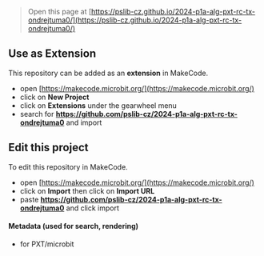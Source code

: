 
> Open this page at [https://pslib-cz.github.io/2024-p1a-alg-pxt-rc-tx-ondrejtuma0/](https://pslib-cz.github.io/2024-p1a-alg-pxt-rc-tx-ondrejtuma0/)

## Use as Extension

This repository can be added as an **extension** in MakeCode.

* open [https://makecode.microbit.org/](https://makecode.microbit.org/)
* click on **New Project**
* click on **Extensions** under the gearwheel menu
* search for **https://github.com/pslib-cz/2024-p1a-alg-pxt-rc-tx-ondrejtuma0** and import

## Edit this project

To edit this repository in MakeCode.

* open [https://makecode.microbit.org/](https://makecode.microbit.org/)
* click on **Import** then click on **Import URL**
* paste **https://github.com/pslib-cz/2024-p1a-alg-pxt-rc-tx-ondrejtuma0** and click import

#### Metadata (used for search, rendering)

* for PXT/microbit
<script src="https://makecode.com/gh-pages-embed.js"></script><script>makeCodeRender("{{ site.makecode.home_url }}", "{{ site.github.owner_name }}/{{ site.github.repository_name }}");</script>
